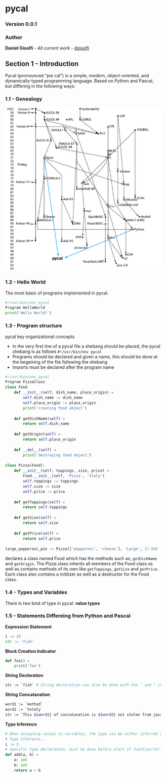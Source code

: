 # pycal

### Version 0.0.1

### Author

**Daniel Gisolfi** - *All current work* - [dgisolfi](https://github.com/dgisolfi)

## Section 1 - Introduction

Pycal (pronounced “pie cal”) is a simple, modern, object-oriented, and dynamically-typed programming language. Based on Python and Pascal, but differing in the following ways:

### 1.1 - Genealogy

![Genealogy](/static/images/Genealogy.png)

### 1.2 - Hello World

The most basic of programs implemented in pycal.

```python
#!/usr/bin/env pycal
Program HelloWorld
print('Hello World!')
```

### 1.3 - Program structure

pycal key organizational concepts

* In the very first line of a pycal file a shebang should be placed, the pycal shebang is as follows `#!/usr/bin/env pycal`
* Programs should be declared and given a name, this should be done at the begeining of the file following the shebang
* Imports must be declared after the program name

```python
#!/usr/bin/env pycal
Program PizzaClass
class Food
	def __init__(self, dish_name, place_origin) =
        self.dish_name := dish_name
        self.place_origin := place_origin
        print('creating food object')
    
    def getDishName(self) =
        return self.dish_name

    def getOrigin(self) = 
        return self.place_origin
    
    def __del__(self) =
        print('destroying food object')
        
class Pizza(Food):
    def __init__(self, toppings, size, price) =
        Food.__init__(self, 'Pizza', 'Italy')
        self.toppings := toppings
        self.size := size
        self.price := price

    def getToppings(self) = 
        return self.toppings
    
    def getSize(self) = 
        return self.size
    
    def getPrice(self) = 
        return self.price
       
large_pepperoni_pie := Pizza(['pepperoni', 'cheese'], 'Large', 17.99)
```

declares a class named Food which has the methods such as, `getDishName` and  `getOrigin`. The Pizza class inherits all members of the Food class as well as contains methods of its own like `getToppings`, `getSize` and `getPrice`. Each class also contains a initilizer as well as a destructor for the Food class.

### 1.4 - Types and Variables

There is two kind of type in pycal: **value types** 

### 1.5 - Statements Differeing from Python and Pascal

**Expression Statement**

```python
i := 10
str := 'fish'
```

**Block Creation Indicator**


```python
def foo() = 
	print('foo')
```

**String Decleration**

```bash
str := `fish` # String decleration can also be done with the ' and " characters
```

**String Concatanation**

```bash
word1 := `method`
word2 := `totaly`
str := `This ${word1} of concatanation is ${word2} not stolen from javascript.`
```

**Type Inference**

```python
# When assigning values to variables, the type can be either inferred or specified. 
# Type Inference...
i := 3
# Specific type decleration, must be done before start of function(for globals must be done after imports)
def add(a, b) =
    a: int
    b: int
    return a + b
```


